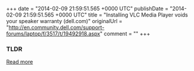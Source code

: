 +++
date = "2014-02-09 21:59:51.565 +0000 UTC"
publishDate = "2014-02-09 21:59:51.565 +0000 UTC"
title = "Installing VLC Media Player voids your speaker warranty (dell.com)"
originalUrl = "http://en.community.dell.com/support-forums/laptop/f/3517/t/19492918.aspx"
comment = ""
+++

### TLDR



[Read more](http://en.community.dell.com/support-forums/laptop/f/3517/t/19492918.aspx)
